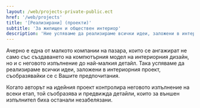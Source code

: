 ```yaml
---
layout: /web/projects-private-public.ect
href: '/web/projects'
title: '[Реализирани] (проекти)'
subtitle: 'За жилищен и обществен интериор'
description: 'Ние успяваме да реализираме всички идеи, заложени в интериорния проект до най-малкия детайл.'
---
```

Ачерно е една от малкото компании на пазара, които се ангажират не само със създаването на компютърния модел на интериорния дизайн, но и с неговото изпълнение до най-малкия детайл. Така успяваме да реализираме всички идеи, заложени в интериорния проект, съобразявайки се с Вашите предпочитания.

Когато авторът на идейния проект контролира неговото изпълнение на всеки етап, той съобразява и предвижда детайли, които за външен изпълнител биха останали незабелязани.